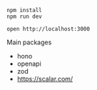 ```
npm install
npm run dev
```

```
open http://localhost:3000
```

Main packages

- hono
- openapi
- zod
- https://scalar.com/
